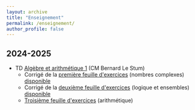 ```yaml
---
layout: archive
title: "Enseignement"
permalink: /enseignement/
author_profile: false
---
```


2024-2025
---------

* TD [Algèbre et arithmétique 1](https://perso.univ-rennes1.fr/bernard.le-stum/bernard.le-stum/Enseignement.html) (CM Bernard Le Stum)
  * Corrigé de la [première feuille d'exercices](/files/enseignement/ar1-2024-td1.pdf) (nombres complexes) [disponible](/files/enseignement/ar1-2024-td1-solution.pdf)
  * Corrigé de la [deuxième feuille d'exercices](/files/enseignement/ar1-2024-td2.pdf) (logique et ensembles) [disponible](/files/enseignement/ar1-2024-td2-solution.pdf)
  * [Troisième feuille d'exercices](/files/enseignement/ar1-2024-td3.pdf) (arithmétique)
<!---  * Corrigé de la [troisième feuille d'exercices](/files/enseignement/ar1-2024-td1.pdf) (arithmétique) à venir -->